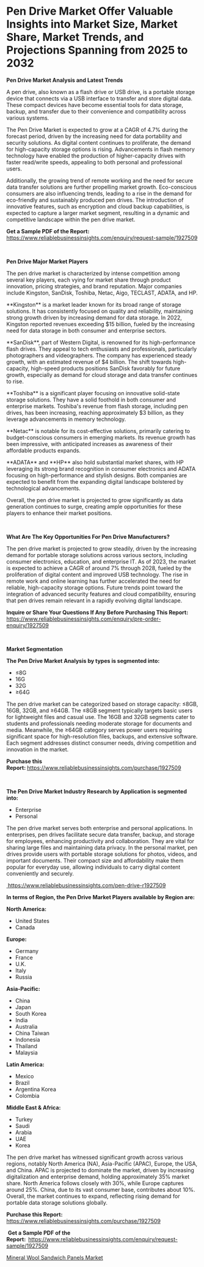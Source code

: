 <p><h1>Pen Drive Market Offer Valuable Insights into Market Size, Market Share, Market Trends, and Projections Spanning from 2025 to 2032</h1></p><p><strong>Pen Drive Market Analysis and Latest Trends</strong></p>
<p><p>A pen drive, also known as a flash drive or USB drive, is a portable storage device that connects via a USB interface to transfer and store digital data. These compact devices have become essential tools for data storage, backup, and transfer due to their convenience and compatibility across various systems.</p><p>The Pen Drive Market is expected to grow at a CAGR of 4.7% during the forecast period, driven by the increasing need for data portability and security solutions. As digital content continues to proliferate, the demand for high-capacity storage options is rising. Advancements in flash memory technology have enabled the production of higher-capacity drives with faster read/write speeds, appealing to both personal and professional users.</p><p>Additionally, the growing trend of remote working and the need for secure data transfer solutions are further propelling market growth. Eco-conscious consumers are also influencing trends, leading to a rise in the demand for eco-friendly and sustainably produced pen drives. The introduction of innovative features, such as encryption and cloud backup capabilities, is expected to capture a larger market segment, resulting in a dynamic and competitive landscape within the pen drive market.</p></p>
<p><strong>Get a Sample PDF of the Report:&nbsp;</strong> <a href="https://www.reliablebusinessinsights.com/enquiry/request-sample/1927509?utm_campaign=2274&utm_medium=2&utm_source=Github&utm_content=ia&utm_term=28032025&utm_id=pen-drive">https://www.reliablebusinessinsights.com/enquiry/request-sample/1927509</a></p>
<p>&nbsp;</p>
<p><strong>Pen Drive Major Market Players</strong></p>
<p><p>The pen drive market is characterized by intense competition among several key players, each vying for market share through product innovation, pricing strategies, and brand reputation. Major companies include Kingston, SanDisk, Toshiba, Netac, Aigo, TECLAST, ADATA, and HP.</p><p>**Kingston** is a market leader known for its broad range of storage solutions. It has consistently focused on quality and reliability, maintaining strong growth driven by increasing demand for data storage. In 2022, Kingston reported revenues exceeding $15 billion, fueled by the increasing need for data storage in both consumer and enterprise sectors.</p><p>**SanDisk**, part of Western Digital, is renowned for its high-performance flash drives. They appeal to tech enthusiasts and professionals, particularly photographers and videographers. The company has experienced steady growth, with an estimated revenue of $4 billion. The shift towards high-capacity, high-speed products positions SanDisk favorably for future growth, especially as demand for cloud storage and data transfer continues to rise.</p><p>**Toshiba** is a significant player focusing on innovative solid-state storage solutions. They have a solid foothold in both consumer and enterprise markets. Toshiba's revenue from flash storage, including pen drives, has been increasing, reaching approximately $3 billion, as they leverage advancements in memory technology.</p><p>**Netac** is notable for its cost-effective solutions, primarily catering to budget-conscious consumers in emerging markets. Its revenue growth has been impressive, with anticipated increases as awareness of their affordable products expands.</p><p>**ADATA** and **HP** also hold substantial market shares, with HP leveraging its strong brand recognition in consumer electronics and ADATA focusing on high-performance and stylish designs. Both companies are expected to benefit from the expanding digital landscape bolstered by technological advancements.</p><p>Overall, the pen drive market is projected to grow significantly as data generation continues to surge, creating ample opportunities for these players to enhance their market positions.</p></p>
<p>&nbsp;</p>
<p><strong>What Are The Key Opportunities For Pen Drive Manufacturers?</strong></p>
<p><p>The pen drive market is projected to grow steadily, driven by the increasing demand for portable storage solutions across various sectors, including consumer electronics, education, and enterprise IT. As of 2023, the market is expected to achieve a CAGR of around 7% through 2028, fueled by the proliferation of digital content and improved USB technology. The rise in remote work and online learning has further accelerated the need for reliable, high-capacity storage options. Future trends point toward the integration of advanced security features and cloud compatibility, ensuring that pen drives remain relevant in a rapidly evolving digital landscape.</p></p>
<p><strong>Inquire or Share Your Questions If Any Before Purchasing This Report:</strong> <a href="https://www.reliablebusinessinsights.com/enquiry/pre-order-enquiry/1927509?utm_campaign=2274&utm_medium=2&utm_source=Github&utm_content=ia&utm_term=28032025&utm_id=pen-drive">https://www.reliablebusinessinsights.com/enquiry/pre-order-enquiry/1927509</a></p>
<p>&nbsp;</p>
<p><strong>Market Segmentation</strong></p>
<p><strong>The Pen Drive Market Analysis by types is segmented into:</strong></p>
<p><ul><li>≤8G</li><li>16G</li><li>32G</li><li>≥64G</li></ul></p>
<p><p>The pen drive market can be categorized based on storage capacity: ≤8GB, 16GB, 32GB, and ≥64GB. The ≤8GB segment typically targets basic users for lightweight files and casual use. The 16GB and 32GB segments cater to students and professionals needing moderate storage for documents and media. Meanwhile, the ≥64GB category serves power users requiring significant space for high-resolution files, backups, and extensive software. Each segment addresses distinct consumer needs, driving competition and innovation in the market.</p></p>
<p><strong>Purchase this Report:&nbsp;</strong><a href="https://www.reliablebusinessinsights.com/purchase/1927509?utm_campaign=2274&utm_medium=2&utm_source=Github&utm_content=ia&utm_term=28032025&utm_id=pen-drive">https://www.reliablebusinessinsights.com/purchase/1927509</a></p>
<p>&nbsp;</p>
<p><strong>The Pen Drive Market Industry Research by Application is segmented into:</strong></p>
<p><ul><li>Enterprise</li><li>Personal</li></ul></p>
<p><p>The pen drive market serves both enterprise and personal applications. In enterprises, pen drives facilitate secure data transfer, backup, and storage for employees, enhancing productivity and collaboration. They are vital for sharing large files and maintaining data privacy. In the personal market, pen drives provide users with portable storage solutions for photos, videos, and important documents. Their compact size and affordability make them popular for everyday use, allowing individuals to carry digital content conveniently and securely.</p></p>
<p><a href="https://www.reliablebusinessinsights.com/pen-drive-r1927509?utm_campaign=2274&utm_medium=2&utm_source=Github&utm_content=ia&utm_term=28032025&utm_id=pen-drive">&nbsp;https://www.reliablebusinessinsights.com/pen-drive-r1927509</a></p>
<p><strong>In terms of Region, the Pen Drive Market Players available by Region are:</strong></p>
<p>
    <p> <strong> North America: </strong>
        <ul>
            <li>United States</li>
            <li>Canada</li>
        </ul>
        </p> 
    <p> <strong> Europe: </strong>
        <ul>
            <li>Germany</li>
            <li>France</li>
            <li>U.K.</li>
            <li>Italy</li>
            <li>Russia</li>
        </ul>
        </p> 
    <p> <strong> Asia-Pacific: </strong>
        <ul>
            <li>China</li>
            <li>Japan</li>
            <li>South Korea</li>
            <li>India</li>
            <li>Australia</li>
            <li>China Taiwan</li>
            <li>Indonesia</li>
            <li>Thailand</li>
            <li>Malaysia</li>
        </ul>
        </p> 
    <p> <strong> Latin America: </strong>
        <ul>
            <li>Mexico</li>
            <li>Brazil</li>
            <li>Argentina Korea</li>
            <li>Colombia</li>
        </ul>
        </p> 
    <p> <strong> Middle East & Africa: </strong>
        <ul>
            <li>Turkey</li>
            <li>Saudi</li>
            <li>Arabia</li>
            <li>UAE</li>
            <li>Korea</li>
        </ul>
    </p>
    </p>
<p><p>The pen drive market has witnessed significant growth across various regions, notably North America (NA), Asia-Pacific (APAC), Europe, the USA, and China. APAC is projected to dominate the market, driven by increasing digitalization and enterprise demand, holding approximately 35% market share. North America follows closely with 30%, while Europe captures around 25%. China, due to its vast consumer base, contributes about 10%. Overall, the market continues to expand, reflecting rising demand for portable data storage solutions globally.</p></p>
<p><strong>Purchase this Report: </strong><a href="https://www.reliablebusinessinsights.com/purchase/1927509?utm_campaign=2274&utm_medium=2&utm_source=Github&utm_content=ia&utm_term=28032025&utm_id=pen-drive">https://www.reliablebusinessinsights.com/purchase/1927509</a></p>
<p>&nbsp;<strong>Get a Sample PDF of the Report:&nbsp;&nbsp;</strong><a href="https://www.reliablebusinessinsights.com/enquiry/request-sample/1927509?utm_campaign=2274&utm_medium=2&utm_source=Github&utm_content=ia&utm_term=28032025&utm_id=pen-drive">https://www.reliablebusinessinsights.com/enquiry/request-sample/1927509</a></p>
<p><strong></strong></p>
<p><p><a href="https://github.com/AngelaWalsh696/Market-Research-Report-List-2/blob/main/mineral-wool-sandwich-panels-market.md?utm_campaign=2274&utm_medium=2&utm_source=Github&utm_content=ia&utm_term=28032025&utm_id=pen-drive">Mineral Wool Sandwich Panels Market</a></p></p>